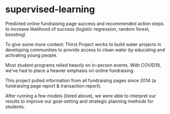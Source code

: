 # supervised-learning
Predicted online fundraising page success and recommended action steps to increase likelihood of success 
(logistic regression, random forest, boosting)

To give some more context:
Thirst Project works to build water projects in developing communities to provide access to clean water by educating and activating young people.

Most student programs relied heavily on in-person events. With COVID19, we've had to place a heavier emphasis on online fundraising.

This project pulled information from all fundraising pages since 2014 (a fundraising page report & transaction report).

After running a few models (listed above), we were able to interpret our results to improve our goal-setting and strategic planning methods for students.
